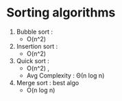 # Sorting algorithms

1. Bubble sort :
   - O(n^2)
2. Insertion sort :
   - O(n^2)
3. Quick sort :
   - O(n^2) ,
   - Avg Complexity : Θ(n log n)
4. Merge sort : best algo
   - O(n log n)
